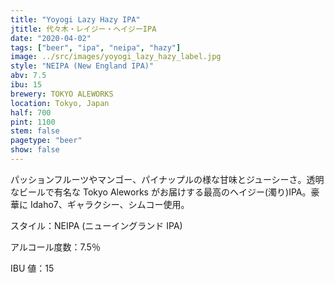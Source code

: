 ```yaml
---
title: "Yoyogi Lazy Hazy IPA"
jtitle: 代々木・レイジー・ヘイジーIPA
date: "2020-04-02"
tags: ["beer", "ipa", "neipa", "hazy"]
image: ../src/images/yoyogi_lazy_hazy_label.jpg
style: "NEIPA (New England IPA)"
abv: 7.5
ibu: 15
brewery: TOKYO ALEWORKS
location: Tokyo, Japan
half: 700
pint: 1100
stem: false
pagetype: "beer"
show: false
---
```


パッションフルーツやマンゴー、パイナップルの様な甘味とジューシーさ。透明なビールで有名な Tokyo Aleworks がお届けする最高のヘイジー(濁り)IPA。豪華に Idaho7、ギャラクシー、シムコー使用。

スタイル：NEIPA (ニューイングランド IPA)

アルコール度数：7.5％

IBU 値：15
